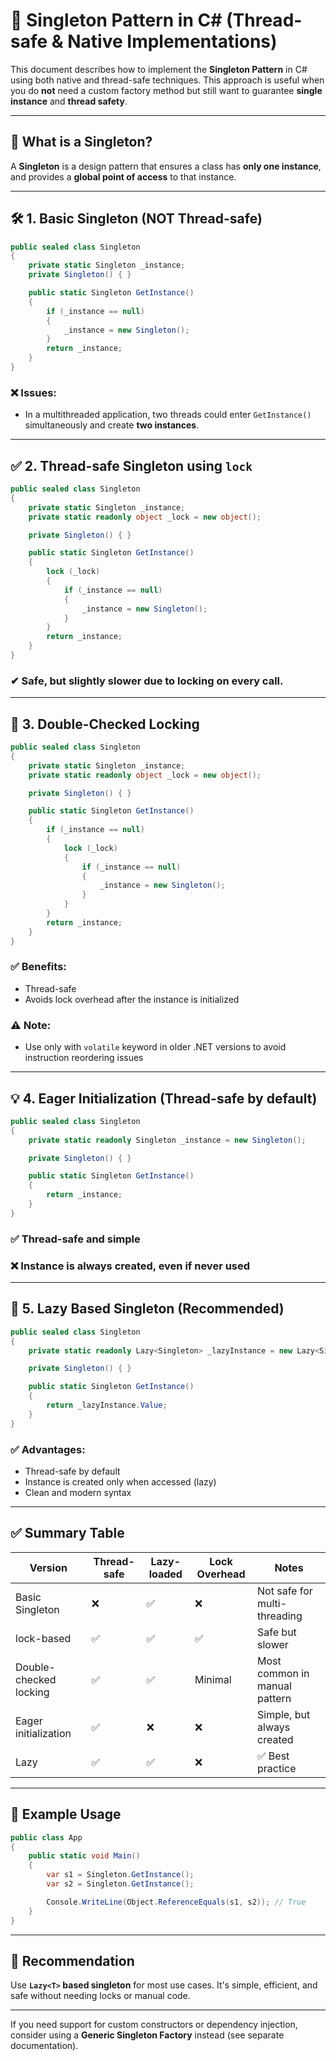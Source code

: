 # 🧠 Singleton Pattern in C# (Thread-safe & Native Implementations)

This document describes how to implement the **Singleton Pattern** in C# using both native and thread-safe techniques. This approach is useful when you do **not** need a custom factory method but still want to guarantee **single instance** and **thread safety**.

---
## 🔧 What is a Singleton?

A **Singleton** is a design pattern that ensures a class has **only one instance**, and provides a **global point of access** to that instance.

---
## 🛠️ 1. Basic Singleton (NOT Thread-safe)

```csharp
public sealed class Singleton
{
    private static Singleton _instance;
    private Singleton() { }

    public static Singleton GetInstance()
    {
        if (_instance == null)
        {
            _instance = new Singleton();
        }
        return _instance;
    }
}
```

### ❌ Issues:

- In a multithreaded application, two threads could enter `GetInstance()` simultaneously and create **two instances**.
---
## ✅ 2. Thread-safe Singleton using `lock`

```csharp
public sealed class Singleton
{
    private static Singleton _instance;
    private static readonly object _lock = new object();

    private Singleton() { }

    public static Singleton GetInstance()
    {
        lock (_lock)
        {
            if (_instance == null)
            {
                _instance = new Singleton();
            }
        }
        return _instance;
    }
}
```

### ✔ Safe, but slightly slower due to locking on every call.

---
## 🚀 3. Double-Checked Locking

```csharp
public sealed class Singleton
{
    private static Singleton _instance;
    private static readonly object _lock = new object();

    private Singleton() { }

    public static Singleton GetInstance()
    {
        if (_instance == null)
        {
            lock (_lock)
            {
                if (_instance == null)
                {
                    _instance = new Singleton();
                }
            }
        }
        return _instance;
    }
}
```

### ✅ Benefits:

- Thread-safe
- Avoids lock overhead after the instance is initialized

### ⚠️ Note:

- Use only with `volatile` keyword in older .NET versions to avoid instruction reordering issues

---
## 💡 4. Eager Initialization (Thread-safe by default)

```csharp
public sealed class Singleton
{
    private static readonly Singleton _instance = new Singleton();

    private Singleton() { }

    public static Singleton GetInstance()
    {
        return _instance;
    }
}
```

### ✅ Thread-safe and simple

### ❌ Instance is always created, even if never used

---
## 🔄 5. Lazy Based Singleton (Recommended)

```csharp
public sealed class Singleton
{
    private static readonly Lazy<Singleton> _lazyInstance = new Lazy<Singleton>(() => new Singleton());

    private Singleton() { }

    public static Singleton GetInstance()
    {
        return _lazyInstance.Value;
    }
}
```

### ✅ Advantages:

- Thread-safe by default
- Instance is created only when accessed (lazy)
- Clean and modern syntax

---
## ✅ Summary Table

|Version|Thread-safe|Lazy-loaded|Lock Overhead|Notes|
|---|---|---|---|---|
|Basic Singleton|❌|✅|❌|Not safe for multi-threading|
|lock-based|✅|✅|✅|Safe but slower|
|Double-checked locking|✅|✅|Minimal|Most common in manual pattern|
|Eager initialization|✅|❌|❌|Simple, but always created|
|Lazy|✅|✅|❌|✅ Best practice|

---
## 🧪 Example Usage

```csharp
public class App
{
    public static void Main()
    {
        var s1 = Singleton.GetInstance();
        var s2 = Singleton.GetInstance();

        Console.WriteLine(Object.ReferenceEquals(s1, s2)); // True
    }
}
```

---
## 📣 Recommendation

Use **`Lazy<T>` based singleton** for most use cases. It's simple, efficient, and safe without needing locks or manual code.

---
If you need support for custom constructors or dependency injection, consider using a **Generic Singleton Factory** instead (see separate documentation).